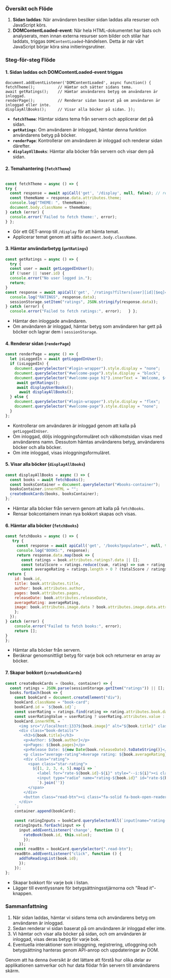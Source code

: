 ### Översikt och Flöde

1. **Sidan laddas**: När användaren besöker sidan laddas alla resurser och JavaScript körs.
2. **DOMContentLoaded-event**: När hela HTML-dokumentet har lästs och analyserats, men innan externa resurser som bilder och stilar har laddats, triggas `DOMContentLoaded`-händelsen. Detta är när vårt JavaScript börjar köra sina initieringsrutiner.

### Steg-för-steg Flöde

#### 1. Sidan laddas och DOMContentLoaded-event triggas


``` javascriot
document.addEventListener('DOMContentLoaded', async function() {
fetchTheme();          // Hämtar och sätter sidans tema.
await getRatings();    // Hämtar användarens betyg om användaren är inloggad.
renderPage();          // Renderar sidan baserat på om användaren är inloggad eller inte.
displayAllBooks();     // Visar alla böcker på sidan. });
``` 
- **`fetchTheme`**: Hämtar sidans tema från servern och applicerar det på sidan.
- **`getRatings`**: Om användaren är inloggad, hämtar denna funktion användarens betyg på böcker.
- **`renderPage`**: Kontrollerar om användaren är inloggad och renderar sidan därefter.
- **`displayAllBooks`**: Hämtar alla böcker från servern och visar dem på sidan.

#### 2. Temahantering (`fetchTheme`)

```Javascript

const fetchTheme = async () => {
try {
  const response = await apiCall('get', '/display', null, false); // requiresAuth = false
  const themeName = response.data.attributes.theme;
  console.log("THEME: ", themeName);
  document.body.className = themeName;
} catch (error) {
  console.error('Failed to fetch theme:', error);
} };
```
- Gör ett GET-anrop till `/display` för att hämta temat.
- Applicerar temat genom att sätta `document.body.className`.

#### 3. Hämtar användarbetyg (`getRatings`)

```javascript
const getRatings = async () => {   
  try {     
  const user = await getLoggedInUser();     
  if (!user || !user.id) {       
  console.error("No user logged in.");       
  return;     
}      
const response = await apiCall('get', `/ratings?filters[user][id][$eq]=${user.id}&populate=book`);     
  console.log("RATINGS", response.data);     
  sessionStorage.setItem("ratings", JSON.stringify(response.data));   
} catch (error) {     
  console.error("Failed to fetch ratings:", error);   } };
```

- Hämtar den inloggade användaren.
- Om användaren är inloggad, hämtar betyg som användaren har gett på böcker och lagrar dem i `sessionStorage`.

#### 4. Renderar sidan (`renderPage`)

```javascript
const renderPage = async () => {
  let isLoggedIn = await getLoggedInUser();
  if (isLoggedIn) {
    document.querySelector("#login-wrapper").style.display = "none";
    document.querySelector("#welcome-page").style.display = "block";
    document.querySelector("#welcome-page h1").innerText = `Welcome, ${isLoggedIn.username} !`;
     await getRatings();
     await displayUserBooks();
      await displayAllBooks();
  } else {
    document.querySelector("#login-wrapper").style.display = "flex";
    document.querySelector("#welcome-page").style.display = "none";
  }
};
```
- Kontrollerar om användaren är inloggad genom att kalla på `getLoggedInUser`.
- Om inloggad, döljs inloggningsformuläret och välkomstsidan visas med användarens namn. Dessutom hämtas användarens betyg, användarens böcker och alla böcker.
- Om inte inloggad, visas inloggningsformuläret.

#### 5. Visar alla böcker (`displayAllBooks`)
```javascript
const displayAllBooks = async () => {
  const books = await fetchBooks();
  const booksContainer = document.querySelector("#books-container");
  booksContainer.innerHTML = "";
  createBookCards(books, booksContainer);
};`
```
- Hämtar alla böcker från servern genom att kalla på `fetchBooks`.
- Rensar bokcontainern innan nya bokkort skapas och visas.

#### 6. Hämtar alla böcker (`fetchBooks`)
```javascript
const fetchBooks = async () => {
   try {
     const response = await apiCall('get', '/books?populate=*', null, false); // requiresAuth = false
     console.log("BOOKS:", response);
     return response.data.map(book => {
       const ratings = book.attributes.ratings?.data || [];
       const totalScore = ratings.reduce((sum, rating) => sum + rating.attributes.value, 0);
       const averageRating = ratings.length > 0 ? (totalScore / ratings.length).toFixed(2) : "No Score";
 return {
    id: book.id,
    title: book.attributes.title,
    author: book.attributes.author,
    pages: book.attributes.pages,
    releaseDate: book.attributes.releaseDate,
    averageRating: averageRating,
    image: book.attributes.image.data ? book.attributes.image.data.attributes.formats.small.url : null
    };
  });
} catch (error) {
    console.error("Failed to fetch books:", error);
    return [];
}
};
```
- Hämtar alla böcker från servern.
- Beräknar genomsnittligt betyg för varje bok och returnerar en array av böcker.

#### 7. Skapar bokkort (`createBookCards`)

```javascript
const createBookCards = (books, container) => {
  const ratings = JSON.parse(sessionStorage.getItem("ratings")) || [];
  books.forEach(book => {
    const bookCard = document.createElement("div");
    bookCard.className = "book-card";
    bookCard.id = `${book.id}`;
    const userRating = ratings.find(rating => rating.attributes.book.data.id === book.id);
    const userRatingValue = userRating ? userRating.attributes.value : null;
    bookCard.innerHTML = `
      <img src="//localhost:1337${book.image}" alt="${book.title}" class="book-image">
      <div class="book-details">
        <h3>${book.title}</h3>
        <p>Author: ${book.author}</p>
        <p>Pages: ${book.pages}</p>
        <p>Release Date: ${new Date(book.releaseDate).toDateString()}</p>
        <p class="average-rating">Average rating: ${book.averageRating}</p>
        <div class="rating">
          <span class="star-rating">
            ${[1, 2, 3, 4, 5].map(i => `
              <label for="rate-${book.id}-${i}" style="--i:${i}"><i class="fa-solid fa-star"></i></label>
              <input type="radio" name="rating-${book.id}" id="rate-${book.id}-${i}" value="${i}" ${userRatingValue === i ? 'checked' : ''}>
              `).join('')}
          </span>
        </div>
        <button class="read-btn"><i class="fa-solid fa-book-open-reader"> Read it</i></button>
      </div>
    `;
    container.append(bookCard);
    
    const ratingInputs = bookCard.querySelectorAll(`input[name="rating-${book.id}"]`);
    ratingInputs.forEach(input => {
      input.addEventListener('change', function () {
        rateBook(book.id, this.value);
        });
      });
    const readBtn = bookCard.querySelector(".read-btn");
    readBtn.addEventListener("click", function () {
      addToReadingList(book.id);
      });
    });
};
```

- Skapar bokkort för varje bok i listan.
- Lägger till eventlyssnare för betygsättningsstjärnorna och "Read it"-knappen.

### Sammanfattning

1. När sidan laddas, hämtar vi sidans tema och användarens betyg om användaren är inloggad.
2. Sedan renderar vi sidan baserat på om användaren är inloggad eller inte.
3. Vi hämtar och visar alla böcker på sidan, och om användaren är inloggad, visas deras betyg för varje bok.
4. Eventuella interaktioner som inloggning, registrering, utloggning och betygsättning hanteras genom API-anrop och uppdateringar av DOM.

Genom att ha denna översikt är det lättare att förstå hur olika delar av applikationen samverkar och hur data flödar från servern till användarens skärm.
